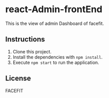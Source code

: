 # react-Admin-frontEnd
This is the view of admin Dashboard of facefit.


## Instructions 
1. Clone this project.
2. Install the dependencies with `npm install`.
3. Execute `npm start` to run the application.

## License
FACEFIT
